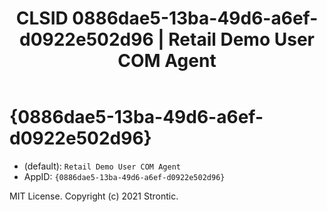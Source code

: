 ﻿---
title: "CLSID 0886dae5-13ba-49d6-a6ef-d0922e502d96 | Retail Demo User COM Agent"
excerpt: What is COM-Object CLSID 0886dae5-13ba-49d6-a6ef-d0922e502d96?
---

# {0886dae5-13ba-49d6-a6ef-d0922e502d96}

* (default): `Retail Demo User COM Agent`
* AppID: `{0886dae5-13ba-49d6-a6ef-d0922e502d96}`

MIT License. Copyright (c) 2021 Strontic.


